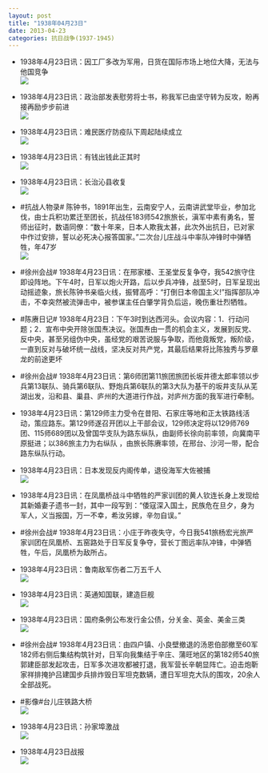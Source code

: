 ```yaml
---
layout: post
title: "1938年04月23日"
date: 2013-04-23
categories: 抗日战争(1937-1945)
---
```


<meta name="referrer" content="no-referrer" />

- 1938年4月23日讯：因工厂多改为军用，日货在国际市场上地位大降，无法与他国竞争 <br/><img src="https://ww3.sinaimg.cn/large/aca367d8jw1e3zy9y09spj20a809xt9m.jpg" />

- 1938年4月23日讯：政治部发表慰劳将士书，称我军已由坚守转为反攻，盼再接再励步步前进 <br/><img src="https://ww2.sinaimg.cn/large/aca367d8jw1e3zwji9woej20ac0u6jv0.jpg" />

- 1938年4月23日讯：难民医疗防疫队下周起陆续成立 <br/><img src="https://ww2.sinaimg.cn/large/aca367d8jw1e3zut15113j20cz0fcacc.jpg" />

- 1938年4月23日讯：有钱出钱此正其时 <br/><img src="https://ww4.sinaimg.cn/large/aca367d8jw1e3zt2oz7umj20bp0syq6w.jpg" />

- 1938年4月23日讯：长治沁县收复 <br/><img src="https://ww1.sinaimg.cn/large/aca367d8jw1e3zrc6rvvmj20lw0eo781.jpg" />

- #抗战人物录# 陈钟书，1891年出生，云南安宁人，云南讲武堂毕业，参加北伐，由士兵积功累迁至团长，抗战任183师542旅旅长，滇军中素有勇名，誓师出征时，数语同僚：“数十年来，日本人欺我太甚，此次外出抗日，已对家中作过安排，誓以必死决心报答国家。”二次台儿庄战斗中率队冲锋时中弹牺牲，年47岁 <br/><img src="https://ww3.sinaimg.cn/large/aca367d8jw1e3zmq0wifrj204904umx2.jpg" />

- #徐州会战# 1938年4月23日讯：在邢家楼、王圣堂反复争夺，我542旅守住即设阵地。下午4时，日军以炮火开路，后以步兵冲锋，战至5时，日军呈现出动摇迹象，旅长陈钟书亲临火线，振臂高呼：“打倒日本帝国主义!”指挥部队冲击，不幸突然被流弹击中，被参谋主任白肇学背负后运，晚伤重壮烈牺牲。 

- #陈赓日记# 1938年4月23日：下午3时到达西河头。会议内容：1．行动问题；2．宣布中央开除张国焘决议。张国焘由一贯的机会主义，发展到反党、反中央，甚至另组伪中央，虽经党的艰苦说服与争取，而他竟叛党，叛阶级，一直到反对与破坏统一战线，坚决反对共产党，其最后结果将比陈独秀与罗章龙的前途更坏 

- #徐州会战# 1938年4月23日讯：第6师团第11旅团旅团长坂井德太郎率领以步兵第13联队、骑兵第6联队、野炮兵第6联队的第3大队为基干的坂井支队从芜湖出发，沿和县、巢县、庐州的大道进行作战，对庐州方面的我军进行牵制。 

- 1938年4月23日讯：第129师主力受令在昔阳、石家庄等地和正太铁路线活动，策应路东。第129师遂召开团以上干部会议，129师决定将以129师769团、115师689团以及曾国华支队为路东纵队，由副师长徐向前率领，向冀南平原挺进；以386旅主力为右纵队 ，由旅长陈赓率领，在邢台、沙河一带，配合路东纵队行动。 

- 1938年4月23日讯：日本发现反内阁传单，退役海军大佐被捕 <br/><img src="https://ww2.sinaimg.cn/large/aca367d8jw1e3zfs1xu6mj20al04waah.jpg" />

- 1938年4月23日讯：在凤凰桥战斗中牺牲的严家训团的黄人钦连长身上发现给其新婚妻子遗书一封，其中一段写到：“倭寇深入国土，民族危在旦夕，身为军人，义当报国，万一不幸，希汝另嫁，辛勿自误。” 

- #徐州会战# 1938年4月23日讯：小庄于昨夜失守，今日我541旅杨宏光旅严家训团在凤凰桥、五窑路处于日军反复争夺，营长丁图远率队冲锋，中弹牺牲，午后，凤凰桥为敌所占。 

- 1938年4月23日讯：鲁南敌军伤者二万五千人 <br/><img src="https://ww3.sinaimg.cn/large/aca367d8jw1e3zbqg2hclj206204xmxa.jpg" />

- 1938年4月23日讯：英通知国联，建造巨舰 <br/><img src="https://ww2.sinaimg.cn/large/aca367d8jw1e3z9zz2477j204m04zq2y.jpg" />

- 1938年4月23日讯：国府条例公布发行金公债，分关金、英金、美金三类 <br/><img src="https://ww4.sinaimg.cn/large/aca367d8jw1e3z89ju3cuj20c10x242g.jpg" />

- #徐州会战# 1938年4月23日讯：由四户镇、小良壁撤退的汤恩伯部撤至60军182师右侧后集结构筑针对，日军向我集结于辛庄、蒲旺地区的第182师540旅郭建臣部发起攻击，日军多次进攻都被打退，我军营长辛朝显阵亡。迫击炮靳家祥排掩护吕建国步兵排炸毁日军坦克数辆，遭日军坦克大队的围攻，20余人全部战死。 

- #影像#台儿庄铁路大桥 <br/><img src="https://ww2.sinaimg.cn/large/aca367d8jw1e3z6tg682nj20jg0bdgnx.jpg" />

- 1938年4月23日讯：孙家埠激战 <br/><img src="https://ww3.sinaimg.cn/large/aca367d8jw1e3z6j4blitj20a80uvtb5.jpg" />

- 1938年4月23日战报 <br/><img src="https://ww3.sinaimg.cn/large/aca367d8jw1e3z4sk8eesj20b10kq40a.jpg" />

